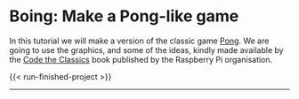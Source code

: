 # Boing: Make a Pong-like game

In this tutorial we will make a version of the classic game
[Pong](https://en.wikipedia.org/wiki/Pong).  We are going to use the graphics,
and some of the ideas, kindly made available by the [Code the
Classics](https://wireframe.raspberrypi.org/books/code-the-classics1) book
published by the Raspberry Pi organisation.

{{< run-finished-project >}}

---
